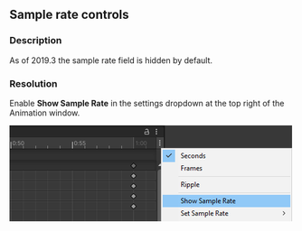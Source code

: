 ## Sample rate controls
### Description
As of 2019.3 the sample rate field is hidden by default.

### Resolution
Enable **Show Sample Rate** in the settings dropdown at the top right of the Animation window.  

![Show Sample Rate](sample-rate-controls.png)